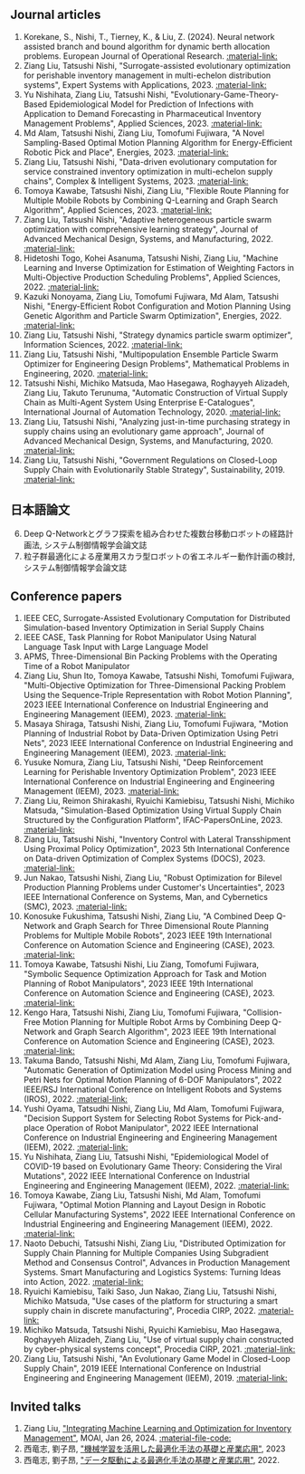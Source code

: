 ## Journal articles
<!-- 1. AAI
2. IJAT
3. IJRR
5. TASE 
ESWA-->
1. Korekane, S., Nishi, T., Tierney, K., & Liu, Z. (2024). Neural network assisted branch and bound algorithm for dynamic berth allocation problems. European Journal of Operational Research. [:material-link:](https://doi.org/10.1016/j.ejor.2024.06.040)
8. Ziang Liu, Tatsushi Nishi, "Surrogate-assisted evolutionary optimization for perishable inventory management in multi-echelon distribution systems", Expert Systems with Applications, 2023. [:material-link:](https://doi.org/10.1016/j.eswa.2023.122179)
9. Yu Nishihata, Ziang Liu, Tatsushi Nishi, "Evolutionary-Game-Theory-Based Epidemiological Model for Prediction of Infections with Application to Demand Forecasting in Pharmaceutical Inventory Management Problems", Applied Sciences, 2023. [:material-link:](https://doi.org/10.3390/app132011308)
10. Md Alam, Tatsushi Nishi, Ziang Liu, Tomofumi Fujiwara, "A Novel Sampling-Based Optimal Motion Planning Algorithm for Energy-Efficient Robotic Pick and Place", Energies, 2023. [:material-link:](https://doi.org/10.3390/en16196910)
11. Ziang Liu, Tatsushi Nishi, "Data-driven evolutionary computation for service constrained inventory optimization in multi-echelon supply chains", Complex & Intelligent Systems, 2023. [:material-link:](https://doi.org/10.1007/s40747-023-01179-0)
12. Tomoya Kawabe, Tatsushi Nishi, Ziang Liu, "Flexible Route Planning for Multiple Mobile Robots by Combining Q-Learning and Graph Search Algorithm", Applied Sciences, 2023. [:material-link:](https://doi.org/10.3390/app13031879)
13. Ziang Liu, Tatsushi Nishi, "Adaptive heterogeneous particle swarm optimization with comprehensive learning strategy", Journal of Advanced Mechanical Design, Systems, and Manufacturing, 2022. [:material-link:](https://doi.org/10.1299/jamdsm.2022jamdsm0035)
14. Hidetoshi Togo, Kohei Asanuma, Tatsushi Nishi, Ziang Liu, "Machine Learning and Inverse Optimization for Estimation of Weighting Factors in Multi-Objective Production Scheduling Problems", Applied Sciences, 2022. [:material-link:](https://doi.org/10.3390/app12199472)
15. Kazuki Nonoyama, Ziang Liu, Tomofumi Fujiwara, Md Alam, Tatsushi Nishi, "Energy-Efficient Robot Configuration and Motion Planning Using Genetic Algorithm and Particle Swarm Optimization", Energies, 2022. [:material-link:](https://doi.org/10.3390/en15062074)
16. Ziang Liu, Tatsushi Nishi, "Strategy dynamics particle swarm optimizer", Information Sciences, 2022. [:material-link:](https://doi.org/10.1016/j.ins.2021.10.028)
17. Ziang Liu, Tatsushi Nishi, "Multipopulation Ensemble Particle Swarm Optimizer for Engineering Design Problems", Mathematical Problems in Engineering, 2020. [:material-link:](https://doi.org/10.1155/2020/1450985)
18. Tatsushi Nishi, Michiko Matsuda, Mao Hasegawa, Roghayyeh Alizadeh, Ziang Liu, Takuto Terunuma, "Automatic Construction of Virtual Supply Chain as Multi-Agent System Using Enterprise E-Catalogues", International Journal of Automation Technology, 2020. [:material-link:](https://doi.org/10.20965/ijat.2020.p0713)
19. Ziang Liu, Tatsushi Nishi, "Analyzing just-in-time purchasing strategy in supply chains using an evolutionary game approach", Journal of Advanced Mechanical Design, Systems, and Manufacturing, 2020. [:material-link:](https://doi.org/10.1299/jamdsm.2020jamdsm0070)
20. Ziang Liu, Tatsushi Nishi, "Government Regulations on Closed-Loop Supply Chain with Evolutionarily Stable Strategy", Sustainability, 2019. [:material-link:](https://doi.org/10.3390/su11185030)

## 日本語論文
6. Deep Q-Networkとグラフ探索を組み合わせた複数台移動ロボットの経路計画法, システム制御情報学会論文誌
7. 粒子群最適化による産業用スカラ型ロボットの省エネルギー動作計画の検討, システム制御情報学会論文誌

## Conference papers
<!-- IEEM -->
1. IEEE CEC, Surrogate-Assisted Evolutionary Computation for Distributed Simulation-based Inventory Optimization in Serial Supply Chains
2. IEEE CASE, Task Planning for Robot Manipulator Using Natural Language Task Input with Large Language Model
3. APMS, Three-Dimensional Bin Packing Problems with the Operating Time of a Robot Manipulator 
4. Ziang Liu, Shun Ito, Tomoya Kawabe, Tatsushi Nishi, Tomofumi Fujiwara, "Multi-Objective Optimization for Three-Dimensional Packing Problem Using the Sequence-Triple Representation with Robot Motion Planning", 2023 IEEE International Conference on Industrial Engineering and Engineering Management (IEEM), 2023. [:material-link:](https://doi.org/10.1109/IEEM58616.2023.10406772)
5. Masaya Shiraga, Tatsushi Nishi, Ziang Liu, Tomofumi Fujiwara, "Motion Planning of Industrial Robot by Data-Driven Optimization Using Petri Nets", 2023 IEEE International Conference on Industrial Engineering and Engineering Management (IEEM), 2023. [:material-link:](https://doi.org/10.1109/IEEM58616.2023.10406354)
6. Yusuke Nomura, Ziang Liu, Tatsushi Nishi, "Deep Reinforcement Learning for Perishable Inventory Optimization Problem", 2023 IEEE International Conference on Industrial Engineering and Engineering Management (IEEM), 2023. [:material-link:](https://doi.org/10.1109/IEEM58616.2023.10406759)
7. Ziang Liu, Reimon Shirakashi, Ryuichi Kamiebisu, Tatsushi Nishi, Michiko Matsuda, "Simulation-Based Optimization Using Virtual Supply Chain Structured by the Configuration Platform", IFAC-PapersOnLine, 2023. [:material-link:](https://doi.org/https://doi.org/10.1016/j.ifacol.2023.10.1145)
8. Ziang Liu, Tatsushi Nishi, "Inventory Control with Lateral Transshipment Using Proximal Policy Optimization", 2023 5th International Conference on Data-driven Optimization of Complex Systems (DOCS), 2023. [:material-link:](https://doi.org/10.1109/DOCS60977.2023.10294547)
9.  Jun Nakao, Tatsushi Nishi, Ziang Liu, "Robust Optimization for Bilevel Production Planning Problems under Customer's Uncertainties", 2023 IEEE International Conference on Systems, Man, and Cybernetics (SMC), 2023. [:material-link:](https://doi.org/10.1109/SMC53992.2023.10394540)
10. Konosuke Fukushima, Tatsushi Nishi, Ziang Liu, "A Combined Deep Q-Network and Graph Search for Three Dimensional Route Planning Problems for Multiple Mobile Robots", 2023 IEEE 19th International Conference on Automation Science and Engineering (CASE), 2023. [:material-link:](https://doi.org/10.1109/CASE56687.2023.10260638)
11. Tomoya Kawabe, Tatsushi Nishi, Liu Ziang, Tomofumi Fujiwara, "Symbolic Sequence Optimization Approach for Task and Motion Planning of Robot Manipulators", 2023 IEEE 19th International Conference on Automation Science and Engineering (CASE), 2023. [:material-link:](https://doi.org/10.1109/CASE56687.2023.10260452)
12. Kengo Hara, Tatsushi Nishi, Ziang Liu, Tomofumi Fujiwara, "Collision-Free Motion Planning for Multiple Robot Arms by Combining Deep Q-Network and Graph Search Algorithm", 2023 IEEE 19th International Conference on Automation Science and Engineering (CASE), 2023. [:material-link:](https://doi.org/10.1109/CASE56687.2023.10260329)
13. Takuma Bando, Tatsushi Nishi, Md Alam, Ziang Liu, Tomofumi Fujiwara, "Automatic Generation of Optimization Model using Process Mining and Petri Nets for Optimal Motion Planning of 6-DOF Manipulators", 2022 IEEE/RSJ International Conference on Intelligent Robots and Systems (IROS), 2022. [:material-link:](https://doi.org/10.1109/IROS47612.2022.9982201)
14. Yushi Oyama, Tatsudhi Nishi, Ziang Liu, Md Alam, Tomofumi Fujiwara, "Decision Support System for Selecting Robot Systems for Pick-and-place Operation of Robot Manipulator", 2022 IEEE International Conference on Industrial Engineering and Engineering Management (IEEM), 2022. [:material-link:](https://doi.org/10.1109/IEEM55944.2022.9989780)
15. Yu Nishihata, Ziang Liu, Tatsushi Nishi, "Epidemiological Model of COVID-19 based on Evolutionary Game Theory: Considering the Viral Mutations", 2022 IEEE International Conference on Industrial Engineering and Engineering Management (IEEM), 2022. [:material-link:](https://doi.org/10.1109/IEEM55944.2022.9989989)
16. Tomoya Kawabe, Ziang Liu, Tatsushi Nishi, Md Alam, Tomofumi Fujiwara, "Optimal Motion Planning and Layout Design in Robotic Cellular Manufacturing Systems", 2022 IEEE International Conference on Industrial Engineering and Engineering Management (IEEM), 2022. [:material-link:](https://doi.org/10.1109/IEEM55944.2022.9989566)
17. Naoto Debuchi, Tatsushi Nishi, Ziang Liu, "Distributed Optimization for Supply Chain Planning for Multiple Companies Using Subgradient Method and Consensus Control", Advances in Production Management Systems. Smart Manufacturing and Logistics Systems: Turning Ideas into Action, 2022. [:material-link:](https://doi.org/10.1007/978-3-031-16411-8_27)
18. Ryuichi Kamiebisu, Taiki Saso, Jun Nakao, Ziang Liu, Tatsushi Nishi, Michiko Matsuda, "Use cases of the platform for structuring a smart supply chain in discrete manufacturing", Procedia CIRP, 2022. [:material-link:](https://doi.org/10.1016/j.procir.2022.05.046)
19. Michiko Matsuda, Tatsushi Nishi, Ryuichi Kamiebisu, Mao Hasegawa, Roghayyeh Alizadeh, Ziang Liu, "Use of virtual supply chain constructed by cyber-physical systems concept", Procedia CIRP, 2021. [:material-link:](https://doi.org/10.1016/j.procir.2021.11.059)
20. Ziang Liu, Tatsushi Nishi, "An Evolutionary Game Model in Closed-Loop Supply Chain", 2019 IEEE International Conference on Industrial Engineering and Engineering Management (IEEM), 2019. [:material-link:](https://doi.org/10.1109/IEEM44572.2019.8978741)

## Invited talks
1. Ziang Liu, ["Integrating Machine Learning and Optimization for Inventory Management"](https://vagabond-journey-286.notion.site/MOAI-Forum-bad15e6d16984697a4c1871b03af0008), MOAI, Jan 26, 2024. [:material-file-code:](https://github.com/zi-ang-liu/ML-and-Opt-for-Inventory) 
2. 西竜志, 劉子昂, ["機械学習を活用した最適化手法の基礎と産業応用"](https://www.j-techno.co.jp/seminar/seminar-56370/), 2023 
3. 西竜志, 劉子昂, ["データ駆動による最適化手法の基礎と産業応用"](https://www.j-techno.co.jp/seminar/seminar-49784/), 2022. 

